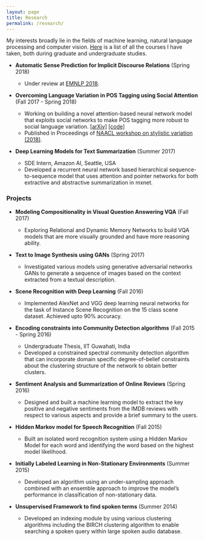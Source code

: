 ```yaml
---
layout: page
title: Research
permalink: /research/
---
```


My interests broadly lie in the fields of machine learning, natural language processing and computer vision. 
[Here](/research/courses/) is a list of all the courses I have taken, both during graduate and undergraduate studies.


- **Automatic Sense Prediction for Implicit Discourse Relations** (Spring 2018)
	- Under review at [EMNLP 2018](http://emnlp2018.org/).



- **Overcoming Language Variation in POS Tagging using Social Attention** (Fall 2017 - Spring 2018)
	- Working on building a novel attention-based neural network model that exploits social networks to make
POS tagging more robust to social language variation. [[arXiv]](https://arxiv.org/abs/1804.07331) [[code]](https://github.com/bmurali1994/socialnets_postagging)
	- Published in Proceedings of [NAACL workshop on stylistic variation (2018)](https://sites.google.com/view/2ndstylisticvariation/home).



- **Deep Learning Models for Text Summarization** (Summer 2017)
	- SDE Intern, Amazon AI, Seattle, USA
	- Developed a recurrent neural network based hierarchical sequence-to-sequence model that uses attention
and pointer networks for both extractive and abstractive summarization in mxnet.




### Projects

- **Modeling Compositionality in Visual Question Answering VQA** (Fall 2017)
	- Exploring Relational and Dynamic Memory Networks to build VQA models that are more visually grounded
and have more reasoning ability.



- **Text to Image Synthesis using GANs** (Spring 2017)
	- Investigated various models using generative adversarial networks GANs to generate a sequence of images
based on the context extracted from a textual description.



- **Scene Recognition with Deep Learning** (Fall 2016)
	- Implemented AlexNet and VGG deep learning neural networks for the task of Instance Scene Recognition
on the 15 class scene dataset. Achieved upto 90% accuracy.



- **Encoding constraints into Community Detection algorithms** (Fall 2015 - Spring 2016)
	- Undergraduate Thesis, IIT Guwahati, India
	- Developed a constrained spectral community detection algorithm that can incorporate domain specific
degree-of-belief constraints about the clustering structure of the network to obtain better clusters.



- **Sentiment Analysis and Summarization of Online Reviews** (Spring 2016)
	- Designed and built a machine learning model to extract the key positive and negative sentiments from the
IMDB reviews with respect to various aspects and provide a brief summary to the users.




- **Hidden Markov model for Speech Recognition** (Fall 2015)
	- Built an isolated word recognition system using a Hidden Markov Model for each word and identifying the
word based on the highest model likelihood.




- **Initially Labeled Learning in Non-Stationary Environments** (Summer 2015)
	- Developed an algorithm using an under-sampling approach combined with an ensemble approach to improve
the model’s performance in classification of non-stationary data.




- **Unsupervised Framework to find spoken terms** (Summer 2014)
	- Developed an indexing module by using various clustering algorithms including the BIRCH clustering algorithm to enable searching a spoken query within large spoken audio database.


	
